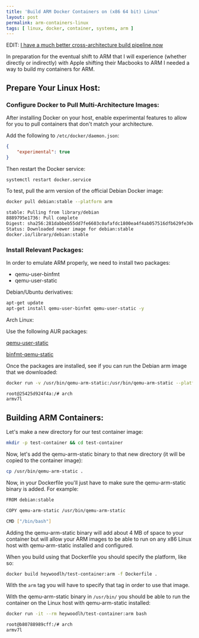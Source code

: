 ```yaml
---
title: 'Build ARM Docker Containers on (x86 64 bit) Linux'
layout: post
permalink: arm-containers-linux
tags: [ linux, docker, container, systems, arm ]
---
```


EDIT: [I have a much better cross-architecture build pipeline now](https://heywoodlh.io/cross-architecture-docker-images)

In preparation for the eventual shift to ARM that I will experience (whether directly or indirectly) with Apple shifting their Macbooks to ARM I needed a way to build my containers for ARM.


## Prepare Your Linux Host:


### Configure Docker to Pull Multi-Architecture Images:
After installing Docker on your host, enable experimental features to allow for you to pull containers that don't match your architecture.

Add the following to `/etc/docker/daemon.json`:

```json
{ 
    "experimental": true 
}
```


Then restart the Docker service:

```bash
systemctl restart docker.service
```

To test, pull the arm version of the official Debian Docker image:

```bash
docker pull debian:stable --platform arm

stable: Pulling from library/debian
8889795e1736: Pull complete 
Digest: sha256:281dabbeb55dd7fe6603c0afafdc1800ea4f4ab057516dfb629fe30eb642daf7
Status: Downloaded newer image for debian:stable
docker.io/library/debian:stable
```

### Install Relevant Packages:

In order to emulate ARM properly, we need to install two packages: 
- qemu-user-binfmt
- qemu-user-static

Debian/Ubuntu derivatives:

```bash
apt-get update
apt-get install qemu-user-binfmt qemu-user-static -y
```

Arch Linux:

Use the following AUR packages:

[qemu-user-static](https://aur.archlinux.org/packages/qemu-user-static/)

[binfmt-qemu-static](https://aur.archlinux.org/packages/binfmt-qemu-static/)


Once the packages are installed, see if you can run the Debian arm image that we downloaded:

```bash
docker run -v /usr/bin/qemu-arm-static:/usr/bin/qemu-arm-static --platform arm --rm -ti debian:stable bash

root@25425d924f4a:/# arch
armv7l
```


## Building ARM Containers:

Let's make a new directory for our test container image:

```bash
mkdir -p test-container && cd test-container
```

Now, let's add the qemu-arm-static binary to that new directory (it will be copied to the container image):

```bash
cp /usr/bin/qemu-arm-static .
```

Now, in your Dockerfile you'll just have to make sure the qemu-arm-static binary is added. For example:

```bash
FROM debian:stable

COPY qemu-arm-static /usr/bin/qemu-arm-static

CMD ["/bin/bash"]
```

Adding the qemu-arm-static binary will add about 4 MB of space to your container but will allow your ARM images to be able to run on any x86 Linux host with qemu-arm-static installed and configured.

When you build using that Dockerfile you should specify the platform, like so:

```bash
docker build heywoodlh/test-container:arm -f Dockerfile .
```

With the `arm` tag you will have to specify that tag in order to use that image.

With the qemu-arm-static binary in `/usr/bin/` you should be able to run the container on the Linux host with qemu-arm-static installed:

```bash
docker run -it --rm heywoodlh/test-container:arm bash

root@b80788989cff:/# arch
armv7l
```
